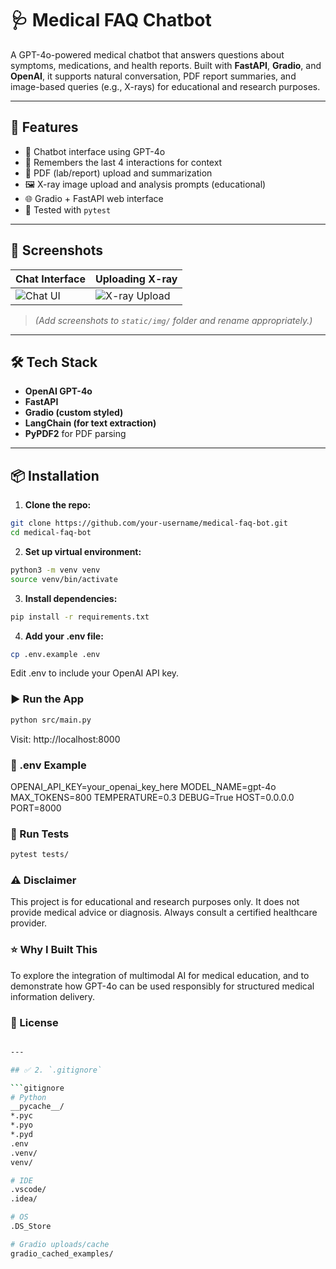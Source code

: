 # 🩺 Medical FAQ Chatbot

A GPT-4o-powered medical chatbot that answers questions about symptoms, medications, and health reports. Built with **FastAPI**, **Gradio**, and **OpenAI**, it supports natural conversation, PDF report summaries, and image-based queries (e.g., X-rays) for educational and research purposes.

---

## 🚀 Features

- 💬 Chatbot interface using GPT-4o
- 🧠 Remembers the last 4 interactions for context
- 📄 PDF (lab/report) upload and summarization
- 🖼 X-ray image upload and analysis prompts (educational)
- 🌐 Gradio + FastAPI web interface
- 🧪 Tested with `pytest`

---

## 📸 Screenshots

| Chat Interface | Uploading X-ray |
|----------------|-----------------|
| ![Chat UI](static/img/screenshot1.png) | ![X-ray Upload](static/img/screenshot2.png) |

> *(Add screenshots to `static/img/` folder and rename appropriately.)*

---

## 🛠 Tech Stack

- **OpenAI GPT-4o**
- **FastAPI**
- **Gradio (custom styled)**
- **LangChain (for text extraction)**
- **PyPDF2** for PDF parsing

---

## 📦 Installation

1. **Clone the repo:**
```bash
git clone https://github.com/your-username/medical-faq-bot.git
cd medical-faq-bot
```

2. **Set up virtual environment:**
```bash
python3 -m venv venv
source venv/bin/activate
```

3. **Install dependencies:**
```bash
pip install -r requirements.txt
```

4. **Add your .env file:**
```bash
cp .env.example .env
```

Edit .env to include your OpenAI API key.

### ▶️ Run the App
```bash
python src/main.py
```

Visit: http://localhost:8000

### 📁 .env Example

OPENAI_API_KEY=your_openai_key_here
MODEL_NAME=gpt-4o
MAX_TOKENS=800
TEMPERATURE=0.3
DEBUG=True
HOST=0.0.0.0
PORT=8000

### 🧪 Run Tests
```bash
pytest tests/
```

### ⚠️ Disclaimer
This project is for educational and research purposes only. It does not provide medical advice or diagnosis. Always consult a certified healthcare provider.

### ⭐ Why I Built This
To explore the integration of multimodal AI for medical education, and to demonstrate how GPT-4o can be used responsibly for structured medical information delivery.

### 📄 License
```bash

---

## ✅ 2. `.gitignore`

```gitignore
# Python
__pycache__/
*.pyc
*.pyo
*.pyd
.env
.venv/
venv/

# IDE
.vscode/
.idea/

# OS
.DS_Store

# Gradio uploads/cache
gradio_cached_examples/
```




